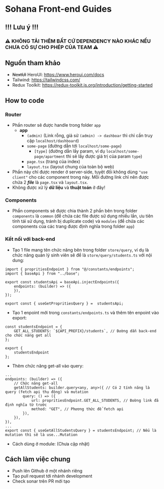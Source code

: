 # Sohana Front-end Guides
## !!! Lưu ý !!!
### ⚠️ KHÔNG TẢI THÊM BẤT CỨ DEPENDENCY NÀO KHÁC NẾU CHƯA CÓ SỰ CHO PHÉP CỦA TEAM ⚠️
## Nguồn tham khảo
- ~~NextUI~~ HeroUI: https://www.heroui.com/docs
- Tailwind: https://tailwindcss.com/
- Redux Toolkit: https://redux-toolkit.js.org/introduction/getting-started
## How to code
### Router

- Phần router sẽ được handle trong folder `app`
	- **app**
		- `(admin)` (Link rỗng, giả sử `(admin) -> dashboar` thì chỉ cần truy cập `localhost/dashboard`)
		- `some-page` (đường dẫn tới `localhost/some-page`)
			- `[type]` (đường dẫn lấy param, ví dụ `localhost/some-page/apartment` thì sẽ lấy được giá trị của param `type`)
		- `page.tsx` (trang của index)
		- `layout.tsx` (layout chung của toàn bộ web)
- Phần này chỉ được render ở server-side, tuyệt đối không dùng `"use client"` cho các component trong này. Mỗi đường link chỉ nên được chứa 2 ***file*** là `page.tsx` và `layout.tsx`.
- Không được xử lý **dữ liệu** và **thuật toán** ở đây!
### Components
- Phần components sẽ được chia thành 2 phần bên trong folder `components` là `common` (để chứa các file được sử dụng nhiều lần, ưu tiên tính tái sử dụng, tránh bị duplicate code) và `modules` (để chứa các components của các trang được định nghĩa trong folder `app`)
### Kết nối với back-end
- Tạo 1 file mang tên chức năng bên trong folder `store/query`, ví dụ là chức năng quản lý sinh viên sẽ để là `store/query/students.ts` với nội dung:
```
import { propritiesEndpoint } from "@/constants/endpoints";
import { baseApi } from "../base";

export const studentsApi = baseApi.injectEndpoints({
	endpoints: (builder) => ({
	}),
});  

export const { useGetPropritiesQuery } =  studentsApi;
```
- Tạo 1 enpoint mới trong `constants/endpoints.ts` và thêm tên enpoint vào export:
```
const studentsEndpoint = {
	GET_ALL_STUDENTS: `${API_PREFIX}/students`, // Đường dẫn back-end cho chức năng get all
};

export {
	studentsEndpoint
};
```
- Thêm chức năng get-all vào query:
```
...
endpoints: (builder) => ({
	// Chức năng get-all
	getAllStudents: builder.query<any, any>({ // Có 2 tính năng là query (fetch api thụ động) và mutation
		query: () => ({
			url: propritiesEndpoint.GET_ALL_STUDENTS, // Đường link đã định nghĩa từ trước
			method: "GET", // Phương thức để fetch api
		}),
	}),
}),
...
export const { useGetAllStudentsQuery } = studentsEndpoint; // Nếu là mutation thì sẽ là use...Mutation
```
- Cách dùng ở module: (Chưa cập nhật)
## Cách làm việc chung
- Push lên Github ở một nhánh riêng
- Tạo pull request tới nhánh development
- Check sonar trên PR mới tạo
